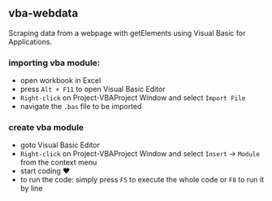 ## vba-webdata

Scraping data from a webpage with getElements using Visual Basic for Applications.

### importing vba module:

- open workbook in Excel <br>
- press `Alt + F11` to open Visual Basic Editor <br>
- `Right-click` on Project-VBAProject Window and select `Import File` <br>
- navigate the `.bas` file to be imported <br>

### create vba module

- goto Visual Basic Editor <br>
- `Right-click` on Project-VBAProject Window and select `Insert` &rarr; `Module` from the context menu <br>
- start coding :heart: <br>
- to run the code: simply press `F5` to execute the whole code or `F8` to run it by line
